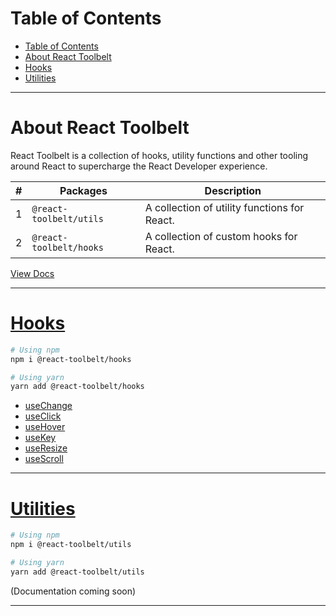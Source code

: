 # Table of Contents

- [Table of Contents](#table-of-contents)
- [About React Toolbelt](#about-react-toolbelt)
- [Hooks](#hooks)
- [Utilities](#utilities)

---

# About React Toolbelt

React Toolbelt is a collection of hooks, utility functions and other tooling
around React to supercharge the React Developer experience.

| #   | Packages                | Description                                  |
| --- | ----------------------- | -------------------------------------------- |
| 1   | `@react-toolbelt/utils` | A collection of utility functions for React. |
| 2   | `@react-toolbelt/hooks` | A collection of custom hooks for React.      |

[View Docs](https://reacttools.vercel.app/docs)

---

# [Hooks](src/react-toolbelt-hooks)

```bash
# Using npm
npm i @react-toolbelt/hooks

# Using yarn
yarn add @react-toolbelt/hooks
```

- [useChange](src/react-toolbelt-hooks/src/hooks/useChange)
- [useClick](src/react-toolbelt-hooks/src/hooks/useClick)
- [useHover](src/react-toolbelt-hooks/src/hooks/useHover)
- [useKey](src/react-toolbelt-hooks/src/hooks/useKey)
- [useResize](src/react-toolbelt-hooks/src/hooks/useResize)
- [useScroll](src/react-toolbelt-hooks/src/hooks/useScroll)

---

# [Utilities](src/react-toolbelt-utilities)

```bash
# Using npm
npm i @react-toolbelt/utils

# Using yarn
yarn add @react-toolbelt/utils
```

(Documentation coming soon)

---
